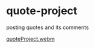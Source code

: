 # quote-project
posting quotes and its comments 

[quoteProject.webm](https://user-images.githubusercontent.com/103827746/198682158-d0091bd4-e049-4668-b42a-36790c2d7c59.webm)
